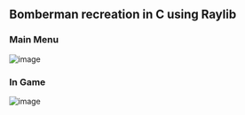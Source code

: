 ## Bomberman recreation in C using Raylib

### Main Menu
![image](https://github.com/SeamusMullan/Boomerman/assets/43112447/a07723e5-5277-47b8-b76a-c7d40172b476)

### In Game
![image](https://github.com/SeamusMullan/Boomerman/assets/43112447/b1cad309-e252-4b6c-a717-8fe33caa0338)
